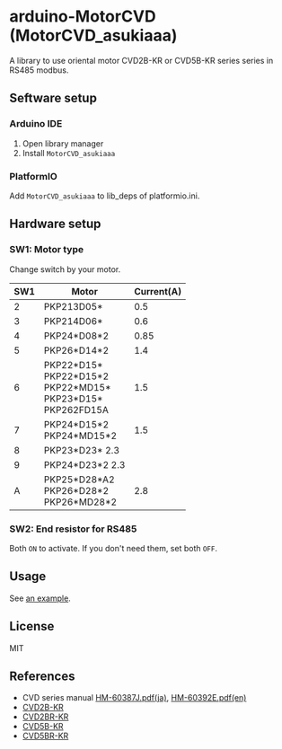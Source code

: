 # arduino-MotorCVD (MotorCVD_asukiaaa)

A library to use oriental motor CVD2B-KR or CVD5B-KR series series in RS485 modbus.

## Seftware setup

### Arduino IDE

1. Open library manager
2. Install `MotorCVD_asukiaaa`

### PlatformIO

Add `MotorCVD_asukiaaa` to lib_deps of platformio.ini.

## Hardware setup

### SW1: Motor type

Change switch by your motor.

SW1|Motor|Current(A)
---|-----|---
2|PKP213D05\*|0.5
3|PKP214D06\*|0.6
4|PKP24\*D08\*2|0.85
5|PKP26\*D14\*2|1.4
6|PKP22\*D15\*<br />PKP22\*D15\*2<br />PKP22\*MD15\*<br />PKP23\*D15\*<br />PKP262FD15A|1.5
7|PKP24\*D15\*2<br />PKP24\*MD15\*2|1.5
8|PKP23\*D23\* 2.3
9|PKP24\*D23\*2 2.3
A|PKP25\*D28\*A2<br />PKP26\*D28\*2<br />PKP26\*MD28\*2|2.8

### SW2: End resistor for RS485

Both `ON` to activate. If you don't need them, set both `OFF`.

## Usage

See [an example](examples/forwardAndReverse/forwardAndReverse.ino).

## License

MIT

## References

- CVD series manual [HM-60387J.pdf(ja)](https://www.orientalmotor.co.jp/system/files/product_detail/manual/HM-60387J.pdf), [HM-60392E.pdf(en)](https://www.orientalmotor.co.jp/system/files/product_detail/manual/HM-60392E.pdf)
- [CVD2B-KR](https://www.orientalmotor.co.jp/products/detail.action?hinmei=CVD2B-KR)
- [CVD2BR-KR](https://www.orientalmotor.co.jp/products/detail.action?hinmei=CVD2BR-KR)
- [CVD5B-KR](https://www.orientalmotor.co.jp/products/detail.action?hinmei=CVD5B-KR)
- [CVD5BR-KR](https://www.orientalmotor.co.jp/products/detail.action?hinmei=CVD5BR-KR)
